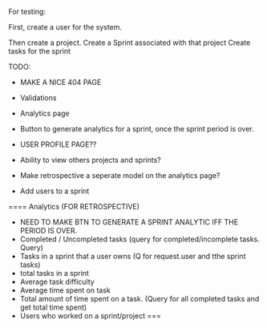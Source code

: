 For testing:

First, create a user for the system.

Then create a project.
Create a Sprint associated with that project
Create tasks for the sprint

TODO:
* MAKE A NICE 404 PAGE
* Validations
* Analytics page
* Button to generate analytics for a sprint, once the sprint period is over.

* USER PROFILE PAGE??
* Ability to view others projects and sprints?

* Make retrospective a seperate model on the analytics page?
* Add users to a sprint

====
Analytics (FOR RETROSPECTIVE)

* NEED TO MAKE BTN TO GENERATE A SPRINT ANALYTIC IFF THE PERIOD IS OVER.
* Completed / Uncompleted tasks (query for completed/incomplete tasks. Query)
* Tasks in a sprint that a user owns (Q for request.user and tthe sprint tasks)
* total tasks in a sprint
* Average task difficulty 
* Average time spent on task 
* Total amount of time spent on a task. (Query for all completed tasks and get total time spent)
* Users who worked on a sprint/project
===







